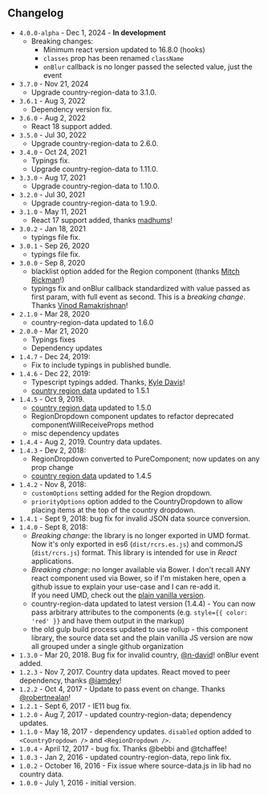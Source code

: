 ## Changelog

- `4.0.0-alpha` - Dec 1, 2024 - **In development**
  - Breaking changes:
    - Minimum react version updated to 16.8.0 (hooks)
    - `classes` prop has been renamed `className`
    - `onBlur` callback is no longer passed the selected value, just the event
- `3.7.0` - Nov 21, 2024
  - Upgrade country-region-data to 3.1.0.
- `3.6.1` - Aug 3, 2022
  - Dependency version fix.
- `3.6.0` - Aug 2, 2022
  - React 18 support added.
- `3.5.0` - Jul 30, 2022
  - Upgrade country-region-data to 2.6.0.
- `3.4.0` - Oct 24, 2021
  - Typings fix.
  - Upgrade country-region-data to 1.11.0.
- `3.3.0` - Aug 17, 2021
  - Upgrade country-region-data to 1.10.0.
- `3.2.0` - Jul 30, 2021
  - Upgrade country-region-data to 1.9.0.
- `3.1.0` - May 11, 2021
  - React 17 support added, thanks [madhums](https://github.com/madhums)!
- `3.0.2` - Jan 18, 2021
  - typings file fix.
- `3.0.1` - Sep 26, 2020
  - typings file fix.
- `3.0.0` - Sep 8, 2020
  - blacklist option added for the Region component (thanks [Mitch Rickman](https://github.com/mitch-rickman)!)
  - typings fix and onBlur callback standardized with value passed as first param, with full event as second. This
    is a _breaking change_. Thanks [Vinod Ramakrishnan](https://github.com/vinod-rp)!
- `2.1.0` - Mar 28, 2020
  - country-region-data updated to 1.6.0
- `2.0.0` - Mar 21, 2020
  - Typings fixes
  - Dependency updates
- `1.4.7` - Dec 24, 2019:
  - Fix to include typings in published bundle.
- `1.4.6` - Dec 22, 2019:
  - Typescript typings added. Thanks, [Kyle Davis](https://github.com/kyledavisdev)!
  - [country region data](https://github.com/country-regions/country-region-data) updated to 1.5.1
- `1.4.5` - Oct 9, 2019.
  - [country region data](https://github.com/country-regions/country-region-data) updated to 1.5.0
  - RegionDropdown component updates to refactor deprecated componentWillReceiveProps method
  - misc dependency updates
- `1.4.4` - Aug 2, 2019. Country data updates.
- `1.4.3` - Dev 2, 2018:
  - RegionDropdown converted to PureComponent; now updates on any prop change
  - [country region data](https://github.com/country-regions/country-region-data) updated to 1.4.5
- `1.4.2` - Nov 8, 2018:
  - `customOptions` setting added for the Region dropdown.
  - `priorityOptions` option added to the CountryDropdown to allow placing items at the top of the country dropdown.
- `1.4.1` - Sept 9, 2018: bug fix for invalid JSON data source conversion.
- `1.4.0` - Sept 8, 2018:
  - _Breaking change_: the library is no longer exported in UMD format. Now it's only exported in es6
    (`dist/rcrs.es.js`) and commonJS (`dist/rcrs.js`) format. This library is intended for use in _React_ applications.
  - _Breaking change_: no longer available via Bower. I don't recall ANY react component used via Bower, so if I'm
    mistaken here, open a github issue to explain your use-case and I can re-add it.  
     If you need UMD, check out the [plain vanilla version](https://github.com/country-regions/country-region-selector).
  - country-region-data updated to latest version (1.4.4) - You can now pass arbitrary attributes to the components (e.g. `style={{ color: 'red' }}` and have them output in the
    markup)
  - the old gulp build process updated to use rollup - this component library, the source data set and the plain vanilla JS version are now all grouped under a single github organization
- `1.3.0` - Mar 20, 2018. Bug fix for invalid country, [@n-david](https://github.com/n-david)! onBlur event added.
- `1.2.3` - Nov 7, 2017. Country data updates. React moved to peer dependency, thanks [@iamdey](https://github.com/iamdey)!
- `1.2.2` - Oct 4, 2017 - Update to pass event on change. Thanks [@robertnealan](https://github.com/robertnealan)!
- `1.2.1` - Sept 6, 2017 - IE11 bug fix.
- `1.2.0` - Aug 7, 2017 - updated country-region-data; dependency updates.
- `1.1.0` - May 18, 2017 - dependency updates. `disabled` option added to `<CountryDropdown />` and `<RegionDropdown />`.
- `1.0.4` - April 12, 2017 - bug fix. Thanks @bebbi and @tchaffee!
- `1.0.3` - Jan 2, 2016 - updated country-region-data, repo link fix.
- `1.0.2` - October 16, 2016 - Fix issue where source-data.js in lib had no country data.
- `1.0.0` - July 1, 2016 - initial version.

